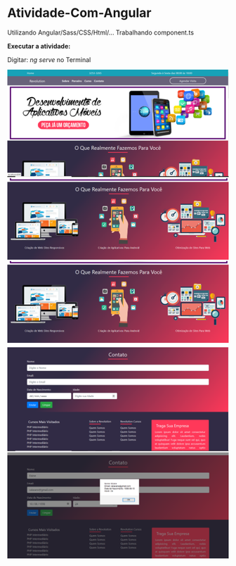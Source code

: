 # Atividade-Com-Angular

Utilizando Angular/Sass/CSS/Html/... Trabalhando component.ts

<b>Executar a atividade:</b> 

Digitar: <i>ng serve</i> no Terminal



![menubanner](https://github.com/lancalasans/Atividade-Com-Angular/blob/master/img-menu-com-banner.png)
![](https://github.com/lancalasans/Atividade-Com-Angular/blob/master/img-servicos.png)
![](https://github.com/lancalasans/Atividade-Com-Angular/blob/master/img-servicos.png)
![](https://github.com/lancalasans/Atividade-Com-Angular/blob/master/img-contato.png)
![](https://github.com/lancalasans/Atividade-Com-Angular/blob/master/img-contato-gravado.png)
